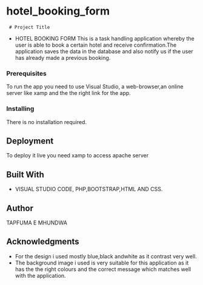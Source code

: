 # hotel_booking_form

     # Project Title
*  HOTEL BOOKING FORM
This is a task handling application whereby the user is able to book a certain hotel and receive confirmation.The application saves the data in the database and also notify us if the user has already made a previous booking.
### Prerequisites
To run the app you need to use Visual Studio, a web-browser,an online server like xamp and the the right link for the app.
### Installing
There is no installation required.
## Deployment
To deploy it live you need xamp to access apache server
## Built With
* VISUAL STUDIO CODE, PHP,BOOTSTRAP,HTML AND CSS.
## Author
TAPFUMA E MHUNDWA
## Acknowledgments
* For the design i used mostly blue,black andwhite as it contrast very well.
* The background image i used is very suitable for this application as it has the the right colours and the correct message which matches well with the application.